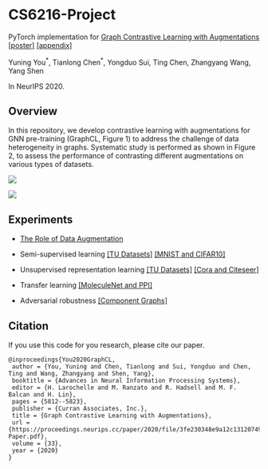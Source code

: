 # CS6216-Project

PyTorch implementation for [Graph Contrastive Learning with Augmentations](https://arxiv.org/abs/2010.13902) [[poster]](https://yyou1996.github.io/files/neurips2020_graphcl_poster.pdf) [[appendix]](https://yyou1996.github.io/files/neurips2020_graphcl_supplement.pdf)

Yuning You<sup>\*</sup>, Tianlong Chen<sup>\*</sup>, Yongduo Sui, Ting Chen, Zhangyang Wang, Yang Shen

In NeurIPS 2020.

## Overview

In this repository, we develop contrastive learning with augmentations for GNN pre-training (GraphCL, Figure 1) to address the challenge of data heterogeneity in graphs.
Systematic study is performed as shown in Figure 2, to assess the performance of contrasting different augmentations on various types of datasets.

![](./graphcl.png)



![](./augmentations.png)

## Experiments

* [The Role of Data Augmentation](https://github.com/Shen-Lab/GraphCL/tree/master/semisupervised_TU#exploring-the-role-of-data-augmentation-in-graphcl)

* Semi-supervised learning [[TU Datasets]](https://github.com/Shen-Lab/GraphCL/tree/master/semisupervised_TU#graphcl-with-sampled-augmentations) [[MNIST and CIFAR10]](https://github.com/Shen-Lab/GraphCL/tree/master/semisupervised_MNIST_CIFAR10)

* Unsupervised representation learning [[TU Datasets]](https://github.com/Shen-Lab/GraphCL/tree/master/unsupervised_TU) [[Cora and Citeseer]](https://github.com/Shen-Lab/GraphCL/tree/master/unsupervised_Cora_Citeseer)

* Transfer learning [[MoleculeNet and PPI]](https://github.com/Shen-Lab/GraphCL/tree/master/transferLearning_MoleculeNet_PPI)

* Adversarial robustness [[Component Graphs]](https://github.com/Shen-Lab/GraphCL/tree/master/adversarialRobustness_Component)

## Citation

If you use this code for you research, please cite our paper.

```
@inproceedings{You2020GraphCL,
 author = {You, Yuning and Chen, Tianlong and Sui, Yongduo and Chen, Ting and Wang, Zhangyang and Shen, Yang},
 booktitle = {Advances in Neural Information Processing Systems},
 editor = {H. Larochelle and M. Ranzato and R. Hadsell and M. F. Balcan and H. Lin},
 pages = {5812--5823},
 publisher = {Curran Associates, Inc.},
 title = {Graph Contrastive Learning with Augmentations},
 url = {https://proceedings.neurips.cc/paper/2020/file/3fe230348e9a12c13120749e3f9fa4cd-Paper.pdf},
 volume = {33},
 year = {2020}
}
```

